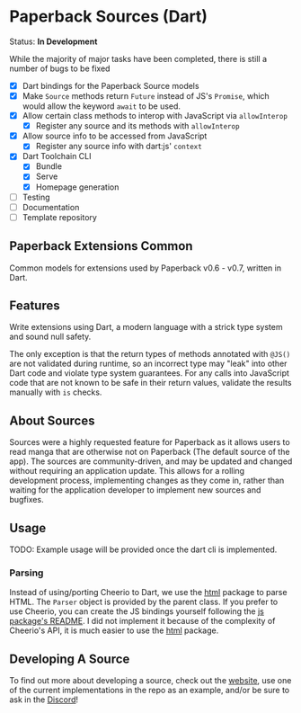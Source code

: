 # Paperback Sources (Dart)

Status: **In Development**

While the majority of major tasks have been completed, there is still a number of bugs to be fixed

- [x] Dart bindings for the Paperback Source models
- [x] Make `Source` methods return `Future` instead of JS's `Promise`, which would allow the keyword
`await` to be used.
- [x] Allow certain class methods to interop with JavaScript via `allowInterop`
  - [x] Register any source and its methods with `allowInterop`
- [x] Allow source info to be accessed from JavaScript
  - [x] Register any source info with dart:js' `context`
- [x] Dart Toolchain CLI
  - [x] Bundle
  - [x] Serve
  - [x] Homepage generation
- [ ] Testing
- [ ] Documentation
- [ ] Template repository

## Paperback Extensions Common

Common models for extensions used by Paperback v0.6 - v0.7, written in Dart.

## Features

Write extensions using Dart, a modern language with a strick type system and sound null safety.

The only exception is that the return types of methods annotated with `@JS()` are not validated
during runtime, so an incorrect type may "leak" into other Dart code and violate type system guarantees.
For any calls into JavaScript code that are not known to be safe in their return values, validate
the results manually with `is` checks.

## About Sources

Sources were a highly requested feature for Paperback as it allows users to read manga that are otherwise
not on Paperback (The default source of the app). The sources are community-driven, and may be updated
and changed without requiring an application update. This allows for a rolling development process,
implementing changes as they come in, rather than waiting for the application developer to implement new
sources and bugfixes.

## Usage

TODO: Example usage will be provided once the dart cli is implemented.

### Parsing

Instead of using/porting Cheerio to Dart, we use the [html](https://pub.dev/packages/html) package to
parse HTML. The `Parser` object is provided by the parent class. If you prefer to use Cheerio, you can create the JS bindings yourself following the
[js package's README](https://pub.dev/packages/js). I did not implement it because of the complexity
of Cheerio's API, it is much easier to use the [html](https://pub.dev/packages/html) package.

## Developing A Source

To find out more about developing a source, check out the
[website](https://paperback.moe/help/contribution/extension-development/), use one of the current
implementations in the repo as an example, and/or be sure to ask in the [Discord](https://discord.gg/Ny83JV3)!
